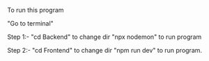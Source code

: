 To run this program 

"Go to terminal"

Step 1:- 
           "cd Backend" to change dir
           "npx nodemon" to run program

Step 2:-
          "cd Frontend" to change dir
          "npm run dev" to run program.

          

           
